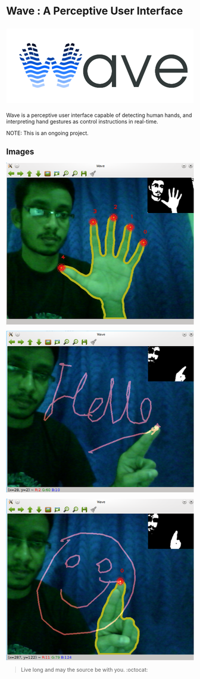 Wave : A Perceptive User Interface
===============================================
![alt text](res/wave.png "Wave")
--------------------------
Wave is a perceptive user interface capable of detecting human hands, and
interpreting hand gestures as control instructions in real-time.

NOTE: This is an ongoing project.

Images
--------------------------
![alt text](res/screen1_cropped.png "Image 1")

![alt text](res/screen2_cropped.png "Image 2")

![alt text](res/screen3_cropped.png "Image 3")

> Live long and may the source be with you. :octocat:
